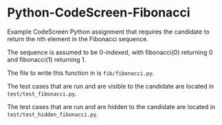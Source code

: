 # Python-CodeScreen-Fibonacci
Example CodeScreen Python assignment that requires the candidate to return the nth element in the Fibonacci sequence.

The sequence is assumed to be 0-indexed, with fibonacci(0) returning 0 and fibonacci(1) returning 1.

The file to write this function in is `fib/fibonacci.py`.

The test cases that are run and are visible to the candidate are located in `test/test_fibonacci.py`.

The test cases that are run and are hidden to the candidate are located in `test/test_hidden_fibonacci.py`.
